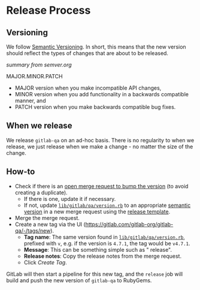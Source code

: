 # Release Process

## Versioning

We follow [Semantic Versioning](https://semver.org).  In short, this means that the new version should reflect the types of changes that are about to be released.

*summary from semver.org*

MAJOR.MINOR.PATCH

- MAJOR version when you make incompatible API changes,
- MINOR version when you add functionality in a backwards compatible manner, and
- PATCH version when you make backwards compatible bug fixes.

## When we release

We release `gitlab-qa` on an ad-hoc basis.  There is no regularity to when we release, we just release
when we make a change - no matter the size of the change.

## How-to

- Check if there is an [open merge request to bump the version] (to avoid creating a duplicate).
  - If there is one, update it if necessary.
  - If not, update [`lib/gitlab/qa/version.rb`] to an appropriate [semantic version](https://semver.org) in a new merge request using the [release template](https://gitlab.com/gitlab-org/gitlab-qa/blob/master/.gitlab/merge_request_templates/Release.md).
- Merge the merge request.
- Create a new tag via the UI (https://gitlab.com/gitlab-org/gitlab-qa/-/tags/new).
  * **Tag name**: The same version found in [`lib/gitlab/qa/version.rb`], prefixed with `v`, e.g. if the version is `4.7.1`, the tag would be `v4.7.1`.
  * **Message**: This can be something simple such as "<version> release".
  * **Release notes**: Copy the release notes from the merge request.
  * Click *Create Tag*.
  
GitLab will then start a pipeline for this new tag, and the `release` job will build and push the new version of `gitlab-qa` to RubyGems.

[`lib/gitlab/qa/version.rb`]: https://gitlab.com/gitlab-org/gitlab-qa/blob/master/lib/gitlab/qa/version.rb#L3
[open merge request to bump the version]: https://gitlab.com/gitlab-org/gitlab-qa/merge_requests?scope=all&utf8=%E2%9C%93&state=opened&search=bump+version
